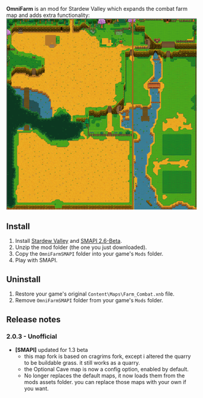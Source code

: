 **OmniFarm** is an mod for Stardew Valley which expands the combat farm map and adds extra
functionality:  
![farm image](Omnifarm.png)

## Install
1. Install [Stardew Valley](http://store.steampowered.com/app/413150/) and [SMAPI 2.6-Beta](https://github.com/Pathoschild/SMAPI/releases).
2. Unzip the mod folder (the one you just downloaded).
3. Copy the `OmniFarmSMAPI` folder into your game's `Mods` folder.
4. Play with SMAPI.

## Uninstall
1. Restore your game's original `Content\Maps\Farm_Combat.xnb` file.
2. Remove `OmniFarmSMAPI` folder from your game's `Mods` folder.

## Release notes
### 2.0.3 - Unofficial
* **[SMAPI]** updated for 1.3 beta
  * this map fork is based on cragrims fork, except i altered the quarry to be buildable grass. it still works as a quarry.
  * the Optional Cave map is now a config option, enabled by default.
  * No longer replaces the default maps, it now loads them from the mods assets folder. you can replace those maps with your own if you want.


